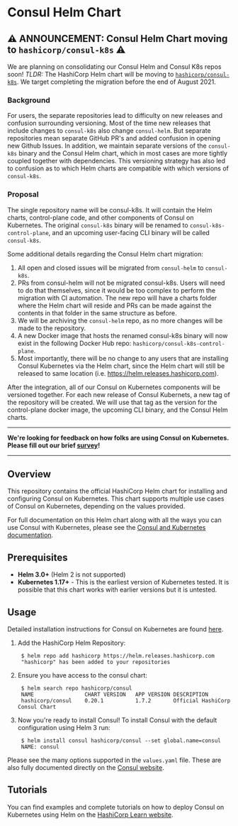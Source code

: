 # Consul Helm Chart

## ⚠️	 ANNOUNCEMENT: Consul Helm Chart moving to `hashicorp/consul-k8s` ⚠️	

We are planning on consolidating our Consul Helm and Consul K8s repos soon! *TLDR:* The HashiCorp Helm chart will be moving to [`hashicorp/consul-k8s`](https://github.com/hashicorp/consul-k8s). We target completing the migration before the end of August 2021.

### Background

For users, the separate repositories lead to difficulty on new releases and confusion surrounding versioning. Most of the time new releases that include changes to `consul-k8s` also change `consul-helm`. But separate repositories mean separate GitHub PR's and added confusion in opening new Github Issues. In addition, we maintain separate versions of the `consul-k8s` binary and the Consul Helm chart, which in most cases are more tightly coupled together with dependencies. This versioning strategy has also led to confusion as to which Helm charts are compatible with which versions of `consul-k8s`.

### Proposal

The single repository name will be consul-k8s. It will contain the Helm charts, control-plane code, and other components of Consul on Kubernetes. The original `consul-k8s` binary will be renamed to `consul-k8s-control-plane`, and an upcoming user-facing CLI binary will be called `consul-k8s`.

Some additional details regarding the Consul Helm chart migration:

1. All open and closed issues will be migrated from `consul-helm` to `consul-k8s`.
2. PRs from consul-helm will not be migrated consul-k8s. Users will need to do that themselves, since it would be too complex to perform the migration with CI automation. The new repo will have a charts folder where the Helm chart will reside and PRs can be made against the contents in that folder in the same structure as before.
3. We will be archiving the `consul-helm` repo, as no more changes will be made to the repository.
4. A new Docker image that hosts the renamed consul-k8s binary will now exist in the following Docker Hub repo: `hashicorp/consul-k8s-control-plane`.
5. Most importantly, there will be no change to any users that are installing Consul Kubernetes via the Helm chart, since the Helm chart will still be released to same location (i.e. https://helm.releases.hashicorp.com).

After the integration, all of our Consul on Kubernetes components will be versioned together. For each new release of Consul Kubernets, a new tag of the repository will be created. We will use that tag as the version for the control-plane docker image, the upcoming CLI binary, and the Consul Helm charts.

---

 **We're looking for feedback on how folks are using Consul on Kubernetes. Please fill out our brief [survey](https://hashicorp.sjc1.qualtrics.com/jfe/form/SV_4MANbw1BUku7YhL)!** 
 
----

## Overview

This repository contains the official HashiCorp Helm chart for installing
and configuring Consul on Kubernetes. This chart supports multiple use
cases of Consul on Kubernetes, depending on the values provided.

For full documentation on this Helm chart along with all the ways you can
use Consul with Kubernetes, please see the
[Consul and Kubernetes documentation](https://www.consul.io/docs/platform/k8s/index.html).

## Prerequisites
  * **Helm 3.0+** (Helm 2 is not supported)
  * **Kubernetes 1.17+** - This is the earliest version of Kubernetes tested.
    It is possible that this chart works with earlier versions but it is
    untested.

## Usage

Detailed installation instructions for Consul on Kubernetes are found [here](https://www.consul.io/docs/k8s/installation/overview). 

1. Add the HashiCorp Helm Repository:
    
        $ helm repo add hashicorp https://helm.releases.hashicorp.com
        "hashicorp" has been added to your repositories
    
2. Ensure you have access to the consul chart: 

        $ helm search repo hashicorp/consul
        NAME                CHART VERSION   APP VERSION DESCRIPTION
        hashicorp/consul    0.20.1          1.7.2       Official HashiCorp Consul Chart

3. Now you're ready to install Consul! To install Consul with the default configuration using Helm 3 run:

        $ helm install consul hashicorp/consul --set global.name=consul
        NAME: consul

Please see the many options supported in the `values.yaml`
file. These are also fully documented directly on the
[Consul website](https://www.consul.io/docs/platform/k8s/helm.html).

## Tutorials

You can find examples and complete tutorials on how to deploy Consul on 
Kubernetes using Helm on the [HashiCorp Learn website](https://learn.hashicorp.com/consul).

